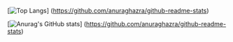 [![Top Langs](https://github-readme-stats.vercel.app/api/top-langs/?username={HIRAHARANAOKI}&layout=compact)]
(https://github.com/anuraghazra/github-readme-stats)

[![Anurag's GitHub stats](https://github-readme-stats.vercel.app/api?username={HIRAHARANAOKI})]
(https://github.com/anuraghazra/github-readme-stats)


